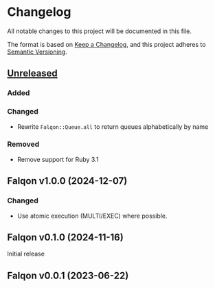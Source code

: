 # Changelog

All notable changes to this project will be documented in this file.

The format is based on [Keep a Changelog](https://keepachangelog.com/en/1.1.0/),
and this project adheres to [Semantic Versioning](https://semver.org/spec/v2.0.0.html).

## [Unreleased]

### Added

### Changed

- Rewrite `Falqon::Queue.all` to return queues alphabetically by name

### Removed

- Remove support for Ruby 3.1

## Falqon v1.0.0 (2024-12-07)

### Changed

- Use atomic execution (MULTI/EXEC) where possible.

## Falqon v0.1.0 (2024-11-16)

Initial release

## Falqon v0.0.1 (2023-06-22)

[unreleased]: https://github.com/floriandejonckheere/falqon/compare/v1.0.0...HEAD
[1.0.0]: https://github.com/floriandejonckheere/falqon-pro/releases/tag/v1.0.0
[0.1.0]: https://github.com/floriandejonckheere/falqon-pro/releases/tag/v0.1.0
